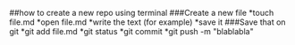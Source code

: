 ##how to create a new repo using terminal
###Create a new file
*touch file.md
*open file.md
*write the text (for example)
*save it
###Save that on git
*git add file.md
*git status
*git commit
*git push -m "blablabla"
